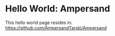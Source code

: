 # Hello World: Ampersand

This hello world page resides in:
https://github.com/AmpersandTarski/Ampersand

